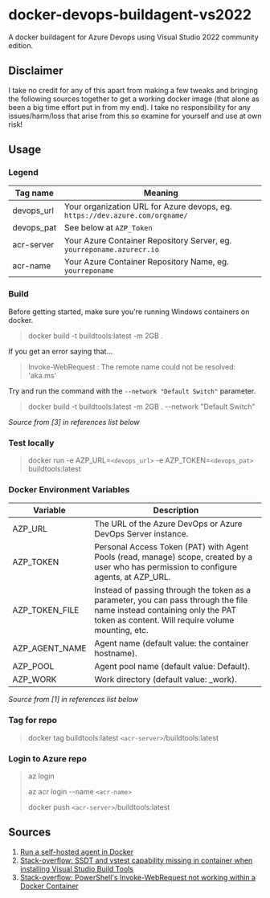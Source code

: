 # docker-devops-buildagent-vs2022

A docker buildagent for Azure Devops using Visual Studio 2022 community edition.

## Disclaimer

I take no credit for any of this apart from making a few tweaks and bringing the following sources together to get a working docker image (that alone as been a big time effort put in from my end). I take no responsibility for any issues/harm/loss that arise from this so examine for yourself and use at own risk!

## Usage

### Legend

| Tag name | Meaning |
|-|-|
| devops_url | Your organization URL for Azure devops, eg. `https://dev.azure.com/orgname/` |
| devops_pat | See below at `AZP_Token` |
| acr-server | Your Azure Container Repository Server, eg. `yourreponame.azurecr.io` |
| acr-name | Your Azure Container Repository Name, eg. `yourreponame` |

### Build

Before getting started, make sure you're running Windows containers on docker.

> docker build -t buildtools:latest -m 2GB .

If you get an error saying that...

> Invoke-WebRequest : The remote name could not be resolved: 'aka.ms'

Try and run the command with the `--network "Default Switch"` parameter.

> docker build -t buildtools:latest -m 2GB . --network "Default Switch"

_Source from [3] in references list below_

### Test locally

> docker run -e AZP_URL=`<devops_url>` -e AZP_TOKEN=`<devops_pat>` buildtools:latest

### Docker Environment Variables

| Variable | Description|
|-|-|
| AZP_URL | The URL of the Azure DevOps or Azure DevOps Server instance. |
| AZP_TOKEN | Personal Access Token (PAT) with Agent Pools (read, manage) scope, created by a user who has permission to configure agents, at AZP_URL. |
| AZP_TOKEN_FILE | Instead of passing through the token as a parameter, you can pass through the file name instead containing only the PAT token as content. Will require volume mounting, etc. |
| AZP_AGENT_NAME | Agent name (default value: the container hostname). |
| AZP_POOL | Agent pool name (default value: Default). |
| AZP_WORK | Work directory (default value: _work). |

_Source from [1] in references list below_

### Tag for repo

> docker tag buildtools:latest `<acr-server>`/buildtools:latest

### Login to Azure repo

> az login
>
> az acr login --name `<acr-name>`
>
> docker push `<acr-server>`/buildtools:latest

## Sources

1. [Run a self-hosted agent in Docker](https://docs.microsoft.com/en-us/azure/devops/pipelines/agents/docker?view=azure-devops#windows)
2. [Stack-overflow: SSDT and vstest capability missing in container when installing Visual Studio Build Tools](https://stackoverflow.com/a/60191980/802755)
3. [Stack-overflow: PowerShell's Invoke-WebRequest not working within a Docker Container](https://stackoverflow.com/a/68548447/802755)
